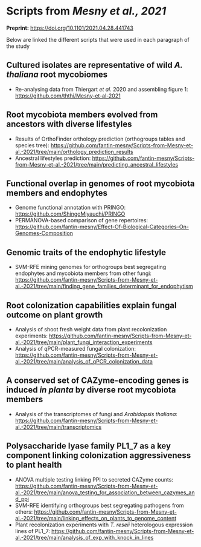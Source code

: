 # Scripts from ***Mesny *et al.*, 2021***

**Preprint:** https://doi.org/10.1101/2021.04.28.441743

Below are linked the different scripts that were used in each paragraph of the study

## Cultured isolates are representative of wild *A. thaliana* root mycobiomes

- Re-analysing data from Thiergart *et al.* 2020 and assembling figure 1: https://github.com/ththi/Mesny-et-al-2021

## Root mycobiota members evolved from ancestors with diverse lifestyles

- Results of OrthoFinder orthology prediction (orthogroups tables and species tree): https://github.com/fantin-mesny/Scripts-from-Mesny-et-al.-2021/tree/main/orthology_prediction_results
- Ancestral lifestyles prediction: https://github.com/fantin-mesny/Scripts-from-Mesny-et-al.-2021/tree/main/predicting_ancestral_lifestyles

## Functional overlap in genomes of root mycobiota members and endophytes

- Genome functional annotation with PRINGO: https://github.com/ShingoMiyauchi/PRINGO
- PERMANOVA-based comparison of gene repertoires: https://github.com/fantin-mesny/Effect-Of-Biological-Categories-On-Genomes-Composition

## Genomic traits of the endophytic lifestyle

- SVM-RFE mining genomes for orthogroups best segregating endophytes and mycobiota members from other fungi: https://github.com/fantin-mesny/Scripts-from-Mesny-et-al.-2021/tree/main/finding_gene_families_determinant_for_endophytism

## Root colonization capabilities explain fungal outcome on plant growth

- Analysis of shoot fresh weight data from plant recolonization experiments: https://github.com/fantin-mesny/Scripts-from-Mesny-et-al.-2021/tree/main/plant_fungi_interaction_experiments
- Analysis of qPCR-measured fungal colonization: https://github.com/fantin-mesny/Scripts-from-Mesny-et-al.-2021/tree/main/analysis_of_qPCR_colonization_data

## A conserved set of CAZyme-encoding genes is induced *in planta* by diverse root mycobiota members

- Analysis of the transcriptomes of fungi and *Arabidopsis thaliana*: https://github.com/fantin-mesny/Scripts-from-Mesny-et-al.-2021/tree/main/transcriptomics

## Polysaccharide lyase family PL1_7 as a key component linking colonization aggressiveness to plant health

- ANOVA multiple testing linking PPI to secreted CAZyme counts: https://github.com/fantin-mesny/Scripts-from-Mesny-et-al.-2021/tree/main/anova_testing_for_association_between_cazymes_and_ppi
- SVM-RFE identifying orthogroups best segregating pathogens from others: https://github.com/fantin-mesny/Scripts-from-Mesny-et-al.-2021/tree/main/linking_effects_on_plants_to_genome_content
- Plant recolonization experiments with *T. reseii* heterologous expression lines of PL1_7: https://github.com/fantin-mesny/Scripts-from-Mesny-et-al.-2021/tree/main/analysis_of_exp_with_knock_in_lines
